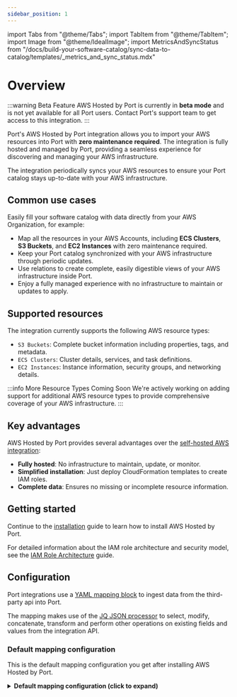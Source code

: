 ```yaml
---
sidebar_position: 1
---
```


import Tabs from "@theme/Tabs";
import TabItem from "@theme/TabItem";
import Image from "@theme/IdealImage";
import MetricsAndSyncStatus from "/docs/build-your-software-catalog/sync-data-to-catalog/templates/_metrics_and_sync_status.mdx"

# Overview

:::warning Beta Feature
AWS Hosted by Port is currently in **beta mode** and is not yet available for all Port users. Contact Port's support team to get access to this integration.
:::

Port's AWS Hosted by Port integration allows you to import your AWS resources into Port with **zero maintenance required**. The integration is fully hosted and managed by Port, providing a seamless experience for discovering and managing your AWS infrastructure.

The integration periodically syncs your AWS resources to ensure your Port catalog stays up-to-date with your AWS infrastructure.

## Common use cases

Easily fill your software catalog with data directly from your AWS Organization, for example:

- Map all the resources in your AWS Accounts, including **ECS Clusters**, **S3 Buckets**, and **EC2 Instances** with zero maintenance required.
- Keep your Port catalog synchronized with your AWS infrastructure through periodic updates.
- Use relations to create complete, easily digestible views of your AWS infrastructure inside Port.
- Enjoy a fully managed experience with no infrastructure to maintain or updates to apply.

## Supported resources

The integration currently supports the following AWS resource types:
- `S3 Buckets`: Complete bucket information including properties, tags, and metadata.
- `ECS Clusters`: Cluster details, services, and task definitions.
- `EC2 Instances`: Instance information, security groups, and networking details.

:::info More Resource Types Coming Soon
We're actively working on adding support for additional AWS resource types to provide comprehensive coverage of your AWS infrastructure.
:::

## Key advantages

AWS Hosted by Port provides several advantages over the [self-hosted AWS integration](/build-your-software-catalog/sync-data-to-catalog/cloud-providers/aws/installations/installation.md):

- **Fully hosted**: No infrastructure to maintain, update, or monitor.
- **Simplified installation**: Just deploy CloudFormation templates to create IAM roles.
- **Complete data**: Ensures no missing or incomplete resource information.

## Getting started

Continue to the [installation](./installations.md) guide to learn how to install AWS Hosted by Port.

For detailed information about the IAM role architecture and security model, see the [IAM Role Architecture](./iam-role-architecture.md) guide.

## Configuration

Port integrations use a [YAML mapping block](/build-your-software-catalog/customize-integrations/configure-mapping#configuration-structure) to ingest data from the third-party api into Port.

The mapping makes use of the [JQ JSON processor](https://stedolan.github.io/jq/manual/) to select, modify, concatenate, transform and perform other operations on existing fields and values from the integration API.

### Default mapping configuration

This is the default mapping configuration you get after installing AWS Hosted by Port.

<details>
<summary><b>Default mapping configuration (click to expand)</b></summary>

```yaml showLineNumbers
deleteDependentEntities: true
createMissingRelatedEntities: true
enableMergeEntity: true
resources:
  - kind: AWS::Account::Info
    selector:
      query: 'true'
    port:
      entity:
        mappings:
          identifier: .Properties.Id
          title: .Properties.Name
          blueprint: '"awsAccount"'
  - kind: AWS::S3::Bucket
    selector:
      query: 'true'
    port:
      entity:
        mappings:
          identifier: .Properties.Arn
          title: .Properties.BucketName
          blueprint: '"s3Bucket"'
          properties:
            arn: .Properties.Arn
            region: .Properties.LocationConstraint
            creationDate: .Properties.CreationDate
            tags: .Properties.Tags
          relations:
            account: .__ExtraContext.AccountId
  - kind: AWS::EC2::Instance
    selector:
      query: 'true'
    port:
      entity:
        mappings:
          identifier: .Properties.InstanceId
          title: .Properties.InstanceId
          blueprint: '"ec2Instance"'
          properties:
            instanceType: .Properties.InstanceType
            state: .Properties.State.Name
            publicIpAddress: .Properties.PublicIpAddress
            privateIpAddress: .Properties.PrivateIpAddress
            tags: .Properties.Tags
            arn: >-
              "arn:aws:ec2:" + .__Region + ":" + .__AccountId + ":instance/" +
              .Properties.InstanceId
          relations:
            account: .__ExtraContext.AccountId
  - kind: AWS::ECS::Cluster
    selector:
      query: 'true'
    port:
      entity:
        mappings:
          identifier: .Properties.ClusterArn
          title: .Properties.ClusterName
          blueprint: '"ecsCluster"'
          properties:
            status: .Properties.Status
            runningTasksCount: .Properties.RunningTasksCount
            activeServicesCount: .Properties.ActiveServicesCount
            pendingTasksCount: .Properties.PendingTasksCount
            registeredContainerInstancesCount: .Properties.RegisteredContainerInstancesCount
            capacityProviders: .Properties.CapacityProviders
            clusterArn: .Properties.ClusterArn
            tags: .Properties.Tags
          relations:
            account: .__ExtraContext.AccountId

```

</details>

<MetricsAndSyncStatus/>